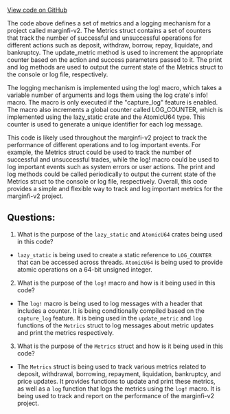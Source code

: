 [View code on GitHub](https://github.com/mrgnlabs/marginfi-v2/fuzz/src/metrics.rs)

The code above defines a set of metrics and a logging mechanism for a project called marginfi-v2. The Metrics struct contains a set of counters that track the number of successful and unsuccessful operations for different actions such as deposit, withdraw, borrow, repay, liquidate, and bankruptcy. The update_metric method is used to increment the appropriate counter based on the action and success parameters passed to it. The print and log methods are used to output the current state of the Metrics struct to the console or log file, respectively.

The logging mechanism is implemented using the log! macro, which takes a variable number of arguments and logs them using the log crate's info! macro. The macro is only executed if the "capture_log" feature is enabled. The macro also increments a global counter called LOG_COUNTER, which is implemented using the lazy_static crate and the AtomicU64 type. This counter is used to generate a unique identifier for each log message.

This code is likely used throughout the marginfi-v2 project to track the performance of different operations and to log important events. For example, the Metrics struct could be used to track the number of successful and unsuccessful trades, while the log! macro could be used to log important events such as system errors or user actions. The print and log methods could be called periodically to output the current state of the Metrics struct to the console or log file, respectively. Overall, this code provides a simple and flexible way to track and log important metrics for the marginfi-v2 project.
## Questions: 
 1. What is the purpose of the `lazy_static` and `AtomicU64` crates being used in this code?
- `lazy_static` is being used to create a static reference to `LOG_COUNTER` that can be accessed across threads. `AtomicU64` is being used to provide atomic operations on a 64-bit unsigned integer.
2. What is the purpose of the `log!` macro and how is it being used in this code?
- The `log!` macro is being used to log messages with a header that includes a counter. It is being conditionally compiled based on the `capture_log` feature. It is being used in the `update_metric` and `log` functions of the `Metrics` struct to log messages about metric updates and print the metrics respectively.
3. What is the purpose of the `Metrics` struct and how is it being used in this code?
- The `Metrics` struct is being used to track various metrics related to deposit, withdrawal, borrowing, repayment, liquidation, bankruptcy, and price updates. It provides functions to update and print these metrics, as well as a `log` function that logs the metrics using the `log!` macro. It is being used to track and report on the performance of the marginfi-v2 project.